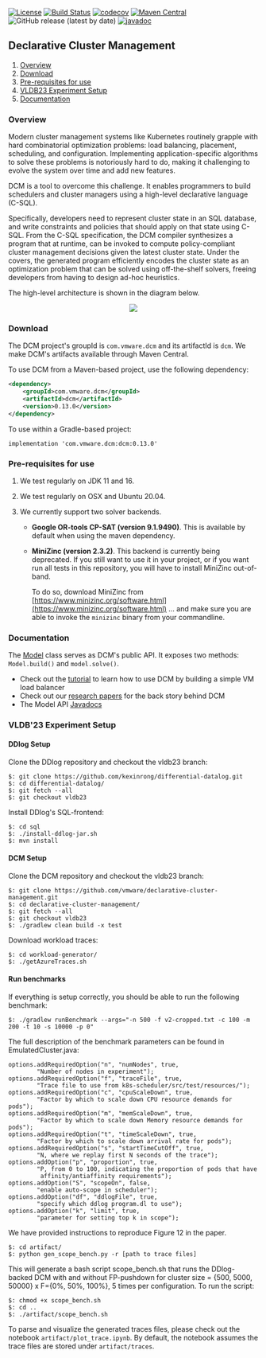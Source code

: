 [![License](https://img.shields.io/badge/License-BSD%202--Clause-green.svg)](https://opensource.org/licenses/BSD-2-Clause)
[![Build Status](https://circleci.com/gh/vmware/declarative-cluster-management.svg?style=shield)](https://circleci.com/gh/vmware/declarative-cluster-management)
[![codecov](https://codecov.io/gh/vmware/declarative-cluster-management/branch/master/graph/badge.svg)](https://codecov.io/gh/vmware/declarative-cluster-management)
[![Maven Central](https://img.shields.io/maven-central/v/com.vmware.dcm/dcm.svg?color=green)](https://search.maven.org/search?q=g:%22com.vmware.dcm%22%20AND%20a:%22dcm%22)
![GitHub release (latest by date)](https://img.shields.io/github/v/release/vmware/declarative-cluster-management)
[![javadoc](https://javadoc.io/badge2/com.vmware.dcm/dcm/javadoc.svg)](https://javadoc.io/doc/com.vmware.dcm/dcm)

## Declarative Cluster Management

1. [Overview](#overview)
2. [Download](#download)  
3. [Pre-requisites for use](#pre-requisites-for-use)
4. [VLDB23 Experiment Setup](#experiment)
5. [Documentation](#documentation)


### Overview

Modern cluster management systems like Kubernetes routinely grapple
with hard combinatorial optimization problems: load balancing,
placement, scheduling, and configuration. Implementing application-specific algorithms to
solve these problems is notoriously hard to do, making it challenging to evolve the system over time 
and add new features. 

DCM is a tool to overcome this challenge. It enables programmers to build schedulers 
and cluster managers using a high-level declarative language (C-SQL). 

Specifically, developers need to represent cluster state in an SQL database, and write constraints
and policies that should apply on that state using C-SQL. From the C-SQL specification, the DCM compiler synthesizes a 
program that at runtime, can be invoked to compute policy-compliant cluster management decisions given the latest 
cluster state.  Under the covers, the generated program efficiently encodes the cluster state as an 
optimization problem  that can be solved using off-the-shelf solvers, freeing developers from having to 
design ad-hoc heuristics.

The high-level architecture is shown in the diagram below.

<p align="center">
  <img src="https://github.com/vmware/declarative-cluster-management/blob/master/docs/arch_detailed.png"/>
</p>

### Download

The DCM project's groupId is `com.vmware.dcm` and its artifactId is `dcm`.
We make DCM's artifacts available through Maven Central.

To use DCM from a Maven-based project, use the following dependency:

```xml
<dependency>
    <groupId>com.vmware.dcm</groupId>
    <artifactId>dcm</artifactId>
    <version>0.13.0</version>
</dependency>
```

To use within a Gradle-based project:

```
implementation 'com.vmware.dcm:dcm:0.13.0'
```

### Pre-requisites for use

1. We test regularly on JDK 11 and 16.

2. We test regularly on OSX and Ubuntu 20.04.

3. We currently support two solver backends. 

   * **Google OR-tools CP-SAT (version 9.1.9490)**. This is available by default when using the maven dependency. 

   * **MiniZinc (version 2.3.2)**. This backend is currently being deprecated. If you still want to use it
     in your project, or if you want run all tests in this repository, you will have to install MiniZinc out-of-band. 
     
     To do so, download MiniZinc from [https://www.minizinc.org/software.html](https://www.minizinc.org/software.html)
   ... and make sure you are able to invoke the `minizinc` binary from your commandline.


### Documentation

The [Model](dcm/src/main/java/com/vmware/dcm/Model.java) class serves as DCM's public API. It exposes
two methods: `Model.build()` and `model.solve()`. 

* Check out the [tutorial](docs/tutorial.md) to learn how to use DCM by building a simple VM load balancer
* Check out our [research papers](#learn-more) for the back story behind DCM
* The Model API [Javadocs](https://javadoc.io/doc/com.vmware.dcm/dcm/latest/com/vmware/dcm/Model.html)


### VLDB'23 Experiment Setup
#### DDlog Setup 
Clone the DDlog repository and checkout the vldb23 branch:
```
$: git clone https://github.com/kexinrong/differential-datalog.git
$: cd differential-datalog/
$: git fetch --all
$: git checkout vldb23
```

Install DDlog's SQL-frontend:
```
$: cd sql
$: ./install-ddlog-jar.sh
$: mvn install
```

#### DCM Setup 
Clone the DCM repository and checkout the vldb23 branch:
```
$: git clone https://github.com/vmware/declarative-cluster-management.git
$: cd declarative-cluster-management/
$: git fetch --all
$: git checkout vldb23
$: ./gradlew clean build -x test
```
Download workload traces:
```
$: cd workload-generator/
$: ./getAzureTraces.sh
```

#### Run benchmarks
If everything is setup correctly, you should be able to run the following benchmark:
```
$: ./gradlew runBenchmark --args="-n 500 -f v2-cropped.txt -c 100 -m 200 -t 10 -s 10000 -p 0"
```
The full description of the benchmark parameters can be found in EmulatedCluster.java:
```
options.addRequiredOption("n", "numNodes", true,
        "Number of nodes in experiment");
options.addRequiredOption("f", "traceFile", true,
        "Trace file to use from k8s-scheduler/src/test/resources/");
options.addRequiredOption("c", "cpuScaleDown", true,
        "Factor by which to scale down CPU resource demands for pods");
options.addRequiredOption("m", "memScaleDown", true,
        "Factor by which to scale down Memory resource demands for pods");
options.addRequiredOption("t", "timeScaleDown", true,
        "Factor by which to scale down arrival rate for pods");
options.addRequiredOption("s", "startTimeCutOff", true,
        "N, where we replay first N seconds of the trace");
options.addOption("p", "proportion", true,
        "P, from 0 to 100, indicating the proportion of pods that have 
         affinity/antiaffinity requirements");
options.addOption("S", "scopeOn", false,
        "enable auto-scope in scheduler");
options.addOption("df", "ddlogFile", true,
        "specify which ddlog program.dl to use");
options.addOption("k", "limit", true,
        "parameter for setting top k in scope");
```
We have provided instructions to reproduce Figure 12 in the paper.  
```
$: cd artifact/
$: python gen_scope_bench.py -r [path to trace files]
```
This will generate a bash script scope_bench.sh that runs the DDlog-backed DCM with and without FP-pushdown for cluster size = {500, 5000, 50000} x F={0%, 50%, 100%}, 5 times per configuration. To run the script:  
```
$: chmod +x scope_bench.sh
$: cd ..
$: ./artifact/scope_bench.sh
```
To parse and visualize the generated traces files, please check out the notebook `artifact/plot_trace.ipynb`. By default, the notebook assumes the trace files are stored under `artifact/traces`. 